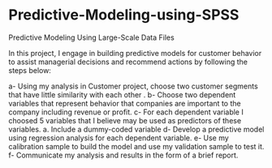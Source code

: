 # Predictive-Modeling-using-SPSS
Predictive Modeling Using Large-Scale Data Files

In this project, I engage in building predictive models for customer behavior to assist managerial decisions and recommend actions by following the steps below:

a- Using my analysis in Customer project, choose two customer segments that have little similarity with each other .
b- Choose two dependent variables that represent behavior that companies are important to the company including revenue or profit.
c- For each dependent variable I choosed 5 variables that I believe may be used as predictors of these variables.
a. Include a dummy-coded variable 
d- Develop a predictive model using regression analysis for each dependent variable.
e- Use my calibration sample to build the model and use my validation sample to test it.
f- Communicate my analysis and results in the form of a brief report.
